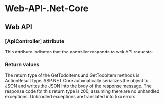 # Web-API-.Net-Core

## Web API

### [ApiController] attribute

This attribute indicates that the controller responds to web API requests.

### Return values

The return type of the GetTodoItems and GetTodoItem methods is ActionResult<T> type. ASP.NET Core automatically serializes the object to JSON and writes the JSON into the body of the response message. The response code for this return type is 200, assuming there are no unhandled exceptions. Unhandled exceptions are translated into 5xx errors.